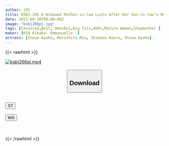 ```yaml
---
author: j91
title: KSBJ-266 A Widowed Mother-in-law Lusts After Her Son-in-law's Morning Erection
date: 2023-09-30T00:00:00Z
image: "ksbj266pl.jpg"
tags: [Censored,Best, Omnibus,Big Tits,4HR+,Mature Woman,Stepmother	]
maker: [KSB Kikaku- Emmanuelle  ]
actress: [Inoue Ayako, Morishita Mio, Shimazu Kaoru, Otowa Ayako]
---
```



{{< rawhtml >}}

<div class="video" data-videoid="YywJyDY188u30R">
    <a href="javascript:;">
        <img src="https://my.j91.asia/posts/ksbj266pl/ksbj266pl.jpg" width="WIDTH" height="HEIGHT" alt="ksbj266pl.mp4" loading="lazy">
    </a>
</div>

<script type="text/javascript" src="https://j91.asia/asset/on-demand-st.js"></script>

<br>
  <link rel="stylesheet" href="https://j91.asia/asset/bs5.css">
  
  <center>
  <button class="btn btn-primary" type="button" data-bs-toggle="collapse" data-bs-target=".multi-collapse" aria-expanded="false" aria-controls="multiCollapseExample1 multiCollapseExample2"><h2>Download</h2></button></center>
</p>
<div class="row">
  <div class="col">
    <div class="collapse multi-collapse" id="multiCollapseExample1">
      <div class="card card-body">
	      	      <br>
<div class="buttons">  
<a href="https://streamtape.to/v/YywJyDY188u30R"><button class="btn-hover color-3"><i class="fa fa-download"></i> ST</button></a></div>
    </div>
  </div>
</div>
  <div class="col">
    <div class="collapse multi-collapse" id="multiCollapseExample2">
      <div class="card card-body">
	      <br>
<div class="buttons">
    <a href="https://wolfstream.tv/gsjgxmw2gi68"><button class="btn-hover color-9"><i class="fa fa-download"></i> WS</button></a></div>
<br><br>
      </div>
    </div>
  </div>
</div>

{{< /rawhtml >}}
